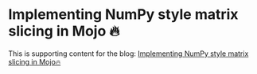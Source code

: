 # Implementing NumPy style matrix slicing in Mojo 🔥

This is supporting content for the blog: [Implementing NumPy style matrix slicing in Mojo🔥](https://www.modular.com/blog/implementing-numpy-style-matrix-slicing-in-mojo)
